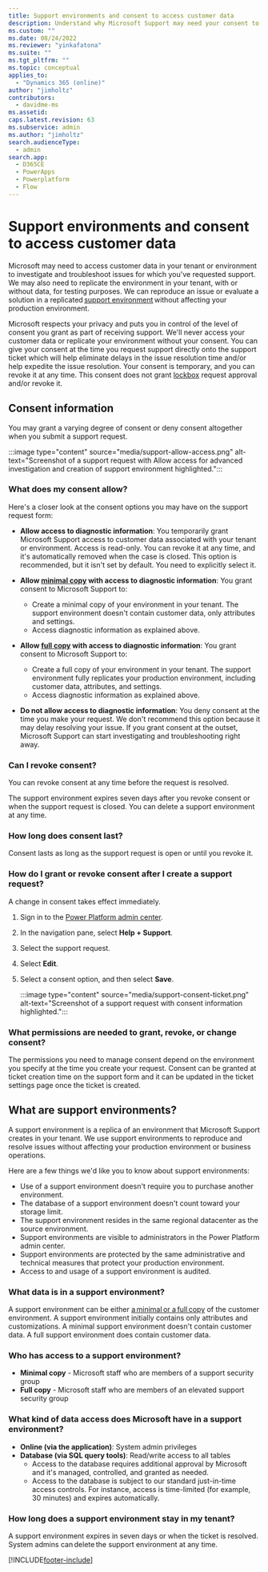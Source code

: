 ```yaml
---
title: Support environments and consent to access customer data
description: Understand why Microsoft Support may need your consent to access your customer data and create a support environment in your tenant to resolve an issue.
ms.custom: ""
ms.date: 08/24/2022
ms.reviewer: "yinkafatona"
ms.suite: ""
ms.tgt_pltfrm: ""
ms.topic: conceptual
applies_to: 
  - "Dynamics 365 (online)"
author: "jimholtz"
contributors:
  - davidme-ms
ms.assetid: 
caps.latest.revision: 63
ms.subservice: admin
ms.author: "jimholtz"
search.audienceType: 
  - admin
search.app:
  - D365CE
  - PowerApps
  - Powerplatform
  - Flow
---
```


# Support environments and consent to access customer data

Microsoft may need to access customer data in your tenant or environment to investigate and troubleshoot issues for which you've requested support.  We may also need to replicate the environment in your tenant, with or without data, for testing purposes. We can reproduce an issue or evaluate a solution in a replicated [support environment](#what-are-support-environments) without affecting your production environment. 

Microsoft respects your privacy and puts you in control of the level of consent you grant as part of receiving support. We'll never access your customer data or replicate your environment without your consent. You can give your consent at the time you request support directly onto the support ticket which will help eliminate delays in the issue resolution time and/or help expedite the issue resolution.  Your consent is temporary, and you can revoke it at any time. This consent does not grant [lockbox](about-lockbox.md) request approval and/or revoke it.  

## Consent information

You may grant a varying degree of consent or deny consent altogether when you submit a support request.

  :::image type="content" source="media/support-allow-access.png" alt-text="Screenshot of a support request with Allow access for advanced investigation and creation of support environment highlighted.":::

### What does my consent allow?

Here's a closer look at the consent options you may have on the support request form:

- **Allow access to diagnostic information**: You temporarily grant Microsoft Support access to customer data associated with your tenant or environment. Access is read-only. You can revoke it at any time, and it's automatically removed when the case is closed. This option is recommended, but it isn't set by default. You need to explicitly select it.

- **Allow [minimal copy](copy-environment.md#copy-over-customizations-and-schemas-only) with access to diagnostic information**: You grant consent to Microsoft Support to:
  - Create a minimal copy of your environment in your tenant. The support environment doesn't contain customer data, only attributes and settings.
  - Access diagnostic information as explained above.

- **Allow [full copy](copy-environment.md#copy-over-everything) with access to diagnostic information**: You grant consent to Microsoft Support to:
  - Create a full copy of your environment in your tenant. The support environment fully replicates your production environment, including customer data, attributes, and settings.
  - Access diagnostic information as explained above.  

- **Do not allow access to diagnostic information**: You deny consent at the time you make your request. We don't recommend this option because it may delay resolving your issue. If you grant consent at the outset, Microsoft Support can start investigating and troubleshooting right away.

### Can I revoke consent?

You can revoke consent at any time before the request is resolved.

The support environment expires seven days after you revoke consent or when the support request is closed. You can delete a support environment at any time.

### How long does consent last?

Consent lasts as long as the support request is open or until you revoke it.

### How do I grant or revoke consent after I create a support request?

A change in consent takes effect immediately.

1. Sign in to the [Power Platform admin center](https://admin.powerplatform.microsoft.com).
1. In the navigation pane, select **Help + Support**.
1. Select the support request.
1. Select **Edit**.
1. Select a consent option, and then select **Save**.

    :::image type="content" source="media/support-consent-ticket.png" alt-text="Screenshot of a support request with consent information highlighted.":::

### What permissions are needed to grant, revoke, or change consent?  

The permissions you need to manage consent depend on the environment you specify at the time you create your request. Consent can be granted at ticket creation time on the support form and it can be updated in the ticket settings page once the ticket is created. 

## What are support environments?

A support environment is a replica of an environment that Microsoft Support creates in your tenant. We use support environments to reproduce and resolve issues without affecting your production environment or business operations.

Here are a few things we'd like you to know about support environments:

- Use of a support environment doesn't require you to purchase another environment.
- The database of a support environment doesn't count toward your storage limit.
- The support environment resides in the same regional datacenter as the source environment.
- Support environments are visible to administrators in the Power Platform admin center.
- Support environments are protected by the same administrative and technical measures that protect your production environment.
- Access to and usage of a support environment is audited.

### What data is in a support environment?

A support environment can be either [a minimal or a full copy](#what-does-my-consent-allow) of the customer environment. A support environment initially contains only attributes and customizations. A minimal support environment doesn't contain customer data. A full support environment does contain customer data.

### Who has access to a support environment?

- **Minimal copy** - Microsoft staff who are members of a support security group
- **Full copy** - Microsoft staff who are members of an elevated support security group

### What kind of data access does Microsoft have in a support environment?

- **Online (via the application)**: System admin privileges
- **Database (via SQL query tools)**: Read/write access to all tables
  - Access to the database requires additional approval by Microsoft and it's managed, controlled, and granted as needed.
  - Access to the database is subject to our standard just-in-time access controls. For instance, access is time-limited (for example, 30 minutes) and expires automatically.

### How long does a support environment stay in my tenant?

A support environment expires in seven days or when the ticket is resolved. System admins can delete the support environment at any time.





[!INCLUDE[footer-include](../includes/footer-banner.md)]
